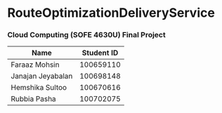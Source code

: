 # RouteOptimizationDeliveryService

### Cloud Computing (SOFE 4630U) Final Project

| Name  | Student ID |
| ------------- | ------------- |
| Faraaz Mohsin  | 100659110  |
| Janajan Jeyabalan  | 100698148  |
| Hemshika Sultoo  | 100670616  |
| Rubbia Pasha  | 100702075  |
